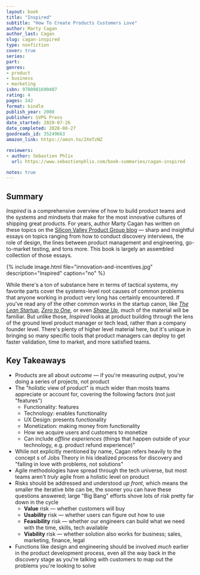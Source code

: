 ```yaml
---
layout: book
title: "Inspired"
subtitle: "How To Create Products Customers Love"
author: Marty Cagan
author_last: Cagan
slug: cagan-inspired
type: nonfiction
cover: true
series: 
part: 
genres:
- product
- business
- marketing
isbn: 9780981690407
rating: 4
pages: 242
format: kindle
publish_year: 2008
publisher: SVPG Press
date_started: 2020-07-26
date_completed: 2020-08-27
goodreads_id: 35249663
amazon_link: https://amzn.to/2XeTzNZ

reviewers:
- author: Sebastien Phlix
  url: https://www.sebastienphlix.com/book-summaries/cagan-inspired

notes: true
---
```


## Summary

_Inspired_ is a comprehensive overview of how to build product teams and the systems and mindsets that make for the most innovative cultures of shipping great products. For years, author Marty Cagan has written on these topics on the [Silicon Valley Product Group blog](https://svpg.com/articles/ "SVPG Essays") — sharp and insightful essays on topics ranging from how to conduct discovery interviews, the role of design, the lines between product management and engineering, go-to-market testing, and tons more. This book is largely an assembled collection of those essays.

{% include image.html file="innovation-and-incentives.jpg" description="Inspired" caption="no" %}

While there's a ton of substance here in terms of tactical systems, my favorite parts cover the systems-level root causes of common problems that anyone working in product very long has certainly encountered. If you've read any of the other common works in the startup canon, like _[The Lean Startup](/books/ries-the-lean-startup/ "The Lean Startup")_, _[Zero to One](/books/thiel-zero-to-one/ "Zero to One")_, or even _[Shape Up](/post/shape-up/ "Shape Up")_, much of the material will be familiar. But unlike those, _Inspired_ looks at product building through the lens of the ground level product manager or tech lead, rather than a company founder level. There's plenty of higher level material here, but it's unique in bringing so many specific tools that product managers can deploy to get faster validation, time to market, and more satisfied teams.

## Key Takeaways
    
* Products are all about _outcome_ — if you're measuring _output_, you're doing a series of projects, not product
* The "holistic view of product" is much wider than mosts teams appreciate or account for, covering the following factors (not just "features")
  * Functionality: features
  * Technology: enables functionality
  * UX Design: presents functionality
  * Monetization: making money from functionality
  * How we acquire users and customers to monetize
  * Can include _offline experiences_ (things that happen outside of your technology, e.g. product refund experience)"
* While not explicitly mentioned by name, Cagan refers heavily to the concept s of Jobs Theory in his idealized process for discovery and "falling in love with problems, not solutions"
* Agile methodologies have spread through the tech universe, but most teams aren't _truly_ agile from a holistic level on product
* Risks should be addressed and understood _up front_, which means the smaller the iterative bite can be, the sooner you can have these questions answered; large "Big Bang" efforts shove lots of risk pretty far down in the cycle
  * **Value** risk — whether customers will buy
  * **Usability** risk — whether users can figure out how to use
  * **Feasibility** risk — whether our engineers can build what we need with the time, skills, tech available
  * **Viability** risk — whether solution also works for business; sales, marketing, finance, legal
* Functions like design and engineering should be involved _much_ earlier in the product development process, even all the way back in the discovery stage as you're talking with customers to map out the problems you're looking to solve
